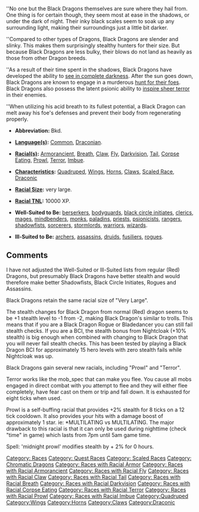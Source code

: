 ''No one but the Black Dragons themselves are sure where they hail from.
One thing is for certain though, they seem most at ease in the shadows,
or under the dark of night. Their inky black scales seem to soak up any
surrounding light, making their surroundings just a little bit darker.

''Compared to other types of Dragons, Black Dragons are slender and
slinky. This makes them surprisingly stealthy hunters for their size.
But because Black Dragons are less bulky, their blows do not land as
heavily as those from other Dragon breeds.

''As a result of their time spent in the shadows, Black Dragons have
developed the ability to [see in complete
darkness](Racial_Darkvision "wikilink"). After the sun goes down, Black
Dragons are known to engage in a murderous [hunt for their
foes](Racial_Prowl "wikilink"). Black Dragons also possess the latent
psionic ability to [inspire sheer terror](Racial_Terror "wikilink") in
their enemies.

''When utilizing his acid breath to its fullest potential, a Black
Dragon can melt away his foe's defenses and prevent their body from
regenerating properly.

-   **Abbreviation:** Bkd.

<!-- -->

-   **[Language(s)](:Category:_Languages "wikilink"):**
    [Common](Common_Language "wikilink"),
    [Draconian](Draconian_Language "wikilink").

<!-- -->

-   **[Racial(s)](:Category:_Racials "wikilink"):**
    [Armorancient](Racial_Armorancient "wikilink"),
    [Breath](Racial_Breath "wikilink"), [Claw](Racial_Claw "wikilink"),
    [Fly](Racial_Fly "wikilink"),
    [Darkvision](Racial_Darkvision "wikilink"),
    [Tail](Racial_Tail "wikilink"), [Corpse
    Eating](Racial_Corpse_Eating "wikilink"),
    [Prowl](Racial_Prowl "wikilink"),
    [Terror](Racial_Terror "wikilink"),
    [Imbue](Racial_Imbue "wikilink").

<!-- -->

-   **[Characteristics](:Category:_Characteristics "wikilink"):**
    [Quadruped](:Category:Quadruped "wikilink"),
    [Wings](:Category:Wings "wikilink"),
    [Horns](:Category:Horns "wikilink"),
    [Claws](:Category:Claws "wikilink"), [Scaled
    Race](:Category:Scaled_Races "wikilink"),
    [Draconic](:Category:Draconic "wikilink")

<!-- -->

-   **[Racial Size](Racial_Size "wikilink"):** very large.

<!-- -->

-   **[Racial TNL](Racial_TNL "wikilink"):** 10000 XP.

<!-- -->

-   **Well-Suited to Be:**
    [berserkers](:Category:_Berserkers "wikilink"),
    [bodyguards](:Category:_Bodyguards "wikilink"), [black circle
    initiates](:Category:_Black_Circle_Initiates "wikilink"),
    [clerics](:Category:_Clerics "wikilink"),
    [mages](:Category:_Mages "wikilink"),
    [mindbenders](:Category:_Mindbenders "wikilink"),
    [monks](:Category:_Monks "wikilink"),
    [paladins](:Category:_Paladins "wikilink"),
    [priests](:Category:_Priests "wikilink"),
    [psionicists](:Category:_Psionicists "wikilink"),
    [rangers](:Category:_Rangers "wikilink"),
    [shadowfists](:Category:_Shadowfists "wikilink"),
    [sorcerers](:Category:_Sorcerers "wikilink"),
    [stormlords](:Category:_Stormlords "wikilink"),
    [warriors](:Category:_Warriors "wikilink"),
    [wizards](:Category:_Wizards "wikilink").

<!-- -->

-   **Ill-Suited to Be:** [archers](:Category:_Archers "wikilink"),
    [assassins](:Category:_Assassins "wikilink"),
    [druids](:Category:_Druids "wikilink"),
    [fusiliers](:Category:_Fusiliers "wikilink"),
    [rogues](:Category:_Rogues "wikilink").

## Comments

I have not adjusted the Well-Suited or Ill-Suited lists from regular
(Red) Dragons, but presumably Black Dragons have better stealth and
would therefore make better Shadowfists, Black Circle Initiates, Rogues
and Assassins.

Black Dragons retain the same racial size of "Very Large".

The stealth changes for Black Dragon from normal (Red) dragon seems to
be +1 stealth level to -1 from -2, making Black Dragon's similar to
trolls. This means that if you are a Black Dragon Rogue or Bladedancer
you can still fail stealth checks. If you are a BCI, the stealth bonus
from Nightcloak (+10% stealth) is big enough when combined with changing
to Black Dragon that you will never fail stealth checks. This has been
tested by playing a Black Dragon BCI for approximately 15 hero levels
with zero stealth fails while Nightcloak was up.

Black Dragons gain several new racials, including "Prowl" and "Terror".

Terror works like the mob_spec that can make you flee. You cause all
mobs engaged in direct combat with you attempt to flee and they will
either flee completely, have fear cast on them or trip and fall down. It
is exhausted for eight ticks when used.

Prowl is a self-buffing racial that provides +2% stealth for 8 ticks on
a 12 tick cooldown. It also provides your hits with a damage boost of
approximately 1 star. ie: \*MULTILATING vs MULTILATING. The major
drawback to this racial is that it can only be used during nighttime
(check "time" in game) which lasts from 7pm until 5am game time.

Spell: 'midnight prowl' modifies stealth by + 2% for 0 hours.

[Category: Races](Category:_Races "wikilink") [Category: Quest
Races](Category:_Quest_Races "wikilink") [Category: Scaled
Races](Category:_Scaled_Races "wikilink") [Category: Chromatic
Dragons](Category:_Chromatic_Dragons "wikilink") [Category: Races with
Racial Armor](Category:_Races_with_Racial_Armor "wikilink") [Category:
Races with Racial
Armorancient](Category:_Races_with_Racial_Armorancient "wikilink")
[Category: Races with Racial
Fly](Category:_Races_with_Racial_Fly "wikilink") [Category: Races with
Racial Claw](Category:_Races_with_Racial_Claw "wikilink") [Category:
Races with Racial Tail](Category:_Races_with_Racial_Tail "wikilink")
[Category: Races with Racial
Breath](Category:_Races_with_Racial_Breath "wikilink") [Category: Races
with Racial
Darkvision](Category:_Races_with_Racial_Darkvision "wikilink")
[Category: Races with Racial Corpse
Eating](Category:_Races_with_Racial_Corpse_Eating "wikilink") [Category:
Races with Racial Terror](Category:_Races_with_Racial_Terror "wikilink")
[Category: Races with Racial
Prowl](Category:_Races_with_Racial_Prowl "wikilink") [Category: Races
with Racial Imbue](Category:_Races_with_Racial_Imbue "wikilink")
[Category:Quadruped](Category:Quadruped "wikilink")
[Category:Wings](Category:Wings "wikilink")
[Category:Horns](Category:Horns "wikilink")
[Category:Claws](Category:Claws "wikilink")
[Category:Draconic](Category:Draconic "wikilink")
